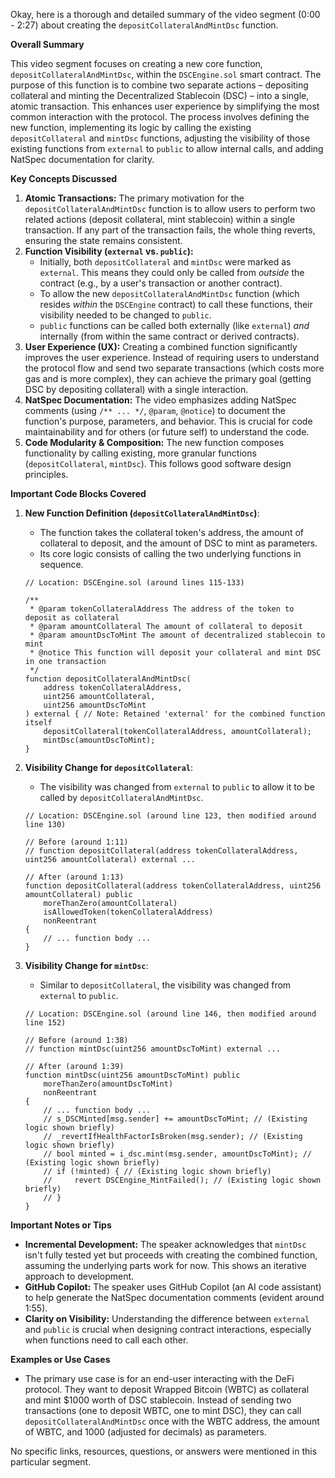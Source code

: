 Okay, here is a thorough and detailed summary of the video segment (0:00 - 2:27) about creating the `depositCollateralAndMintDsc` function.

**Overall Summary**

This video segment focuses on creating a new core function, `depositCollateralAndMintDsc`, within the `DSCEngine.sol` smart contract. The purpose of this function is to combine two separate actions – depositing collateral and minting the Decentralized Stablecoin (DSC) – into a single, atomic transaction. This enhances user experience by simplifying the most common interaction with the protocol. The process involves defining the new function, implementing its logic by calling the existing `depositCollateral` and `mintDsc` functions, adjusting the visibility of those existing functions from `external` to `public` to allow internal calls, and adding NatSpec documentation for clarity.

**Key Concepts Discussed**

1.  **Atomic Transactions:** The primary motivation for the `depositCollateralAndMintDsc` function is to allow users to perform two related actions (deposit collateral, mint stablecoin) within a single transaction. If any part of the transaction fails, the whole thing reverts, ensuring the state remains consistent.
2.  **Function Visibility (`external` vs. `public`):**
    *   Initially, both `depositCollateral` and `mintDsc` were marked as `external`. This means they could only be called from *outside* the contract (e.g., by a user's transaction or another contract).
    *   To allow the new `depositCollateralAndMintDsc` function (which resides *within* the `DSCEngine` contract) to call these functions, their visibility needed to be changed to `public`.
    *   `public` functions can be called both externally (like `external`) *and* internally (from within the same contract or derived contracts).
3.  **User Experience (UX):** Creating a combined function significantly improves the user experience. Instead of requiring users to understand the protocol flow and send two separate transactions (which costs more gas and is more complex), they can achieve the primary goal (getting DSC by depositing collateral) with a single interaction.
4.  **NatSpec Documentation:** The video emphasizes adding NatSpec comments (using `/** ... */`, `@param`, `@notice`) to document the function's purpose, parameters, and behavior. This is crucial for code maintainability and for others (or future self) to understand the code.
5.  **Code Modularity & Composition:** The new function composes functionality by calling existing, more granular functions (`depositCollateral`, `mintDsc`). This follows good software design principles.

**Important Code Blocks Covered**

1.  **New Function Definition (`depositCollateralAndMintDsc`)**:
    *   The function takes the collateral token's address, the amount of collateral to deposit, and the amount of DSC to mint as parameters.
    *   Its core logic consists of calling the two underlying functions in sequence.

    ```solidity
    // Location: DSCEngine.sol (around lines 115-133)

    /**
     * @param tokenCollateralAddress The address of the token to deposit as collateral
     * @param amountCollateral The amount of collateral to deposit
     * @param amountDscToMint The amount of decentralized stablecoin to mint
     * @notice This function will deposit your collateral and mint DSC in one transaction
     */
    function depositCollateralAndMintDsc(
        address tokenCollateralAddress,
        uint256 amountCollateral,
        uint256 amountDscToMint
    ) external { // Note: Retained 'external' for the combined function itself
        depositCollateral(tokenCollateralAddress, amountCollateral);
        mintDsc(amountDscToMint);
    }
    ```

2.  **Visibility Change for `depositCollateral`**:
    *   The visibility was changed from `external` to `public` to allow it to be called by `depositCollateralAndMintDsc`.

    ```solidity
    // Location: DSCEngine.sol (around line 123, then modified around line 130)

    // Before (around 1:11)
    // function depositCollateral(address tokenCollateralAddress, uint256 amountCollateral) external ...

    // After (around 1:13)
    function depositCollateral(address tokenCollateralAddress, uint256 amountCollateral) public
        moreThanZero(amountCollateral)
        isAllowedToken(tokenCollateralAddress)
        nonReentrant
    {
        // ... function body ...
    }
    ```

3.  **Visibility Change for `mintDsc`**:
    *   Similar to `depositCollateral`, the visibility was changed from `external` to `public`.

    ```solidity
    // Location: DSCEngine.sol (around line 146, then modified around line 152)

    // Before (around 1:38)
    // function mintDsc(uint256 amountDscToMint) external ...

    // After (around 1:39)
    function mintDsc(uint256 amountDscToMint) public
        moreThanZero(amountDscToMint)
        nonReentrant
    {
        // ... function body ...
        // s_DSCMinted[msg.sender] += amountDscToMint; // (Existing logic shown briefly)
        // _revertIfHealthFactorIsBroken(msg.sender); // (Existing logic shown briefly)
        // bool minted = i_dsc.mint(msg.sender, amountDscToMint); // (Existing logic shown briefly)
        // if (!minted) { // (Existing logic shown briefly)
        //     revert DSCEngine_MintFailed(); // (Existing logic shown briefly)
        // }
    }
    ```

**Important Notes or Tips**

*   **Incremental Development:** The speaker acknowledges that `mintDsc` isn't fully tested yet but proceeds with creating the combined function, assuming the underlying parts work for now. This shows an iterative approach to development.
*   **GitHub Copilot:** The speaker uses GitHub Copilot (an AI code assistant) to help generate the NatSpec documentation comments (evident around 1:55).
*   **Clarity on Visibility:** Understanding the difference between `external` and `public` is crucial when designing contract interactions, especially when functions need to call each other.

**Examples or Use Cases**

*   The primary use case is for an end-user interacting with the DeFi protocol. They want to deposit Wrapped Bitcoin (WBTC) as collateral and mint $1000 worth of DSC stablecoin. Instead of sending two transactions (one to deposit WBTC, one to mint DSC), they can call `depositCollateralAndMintDsc` once with the WBTC address, the amount of WBTC, and 1000 (adjusted for decimals) as parameters.

No specific links, resources, questions, or answers were mentioned in this particular segment.